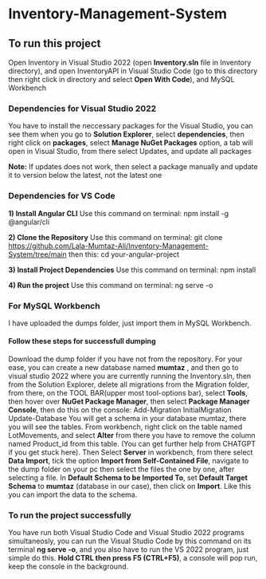 # Inventory-Management-System

## To run this project
Open Inventory in Visual Studio 2022 (open **Inventory.sln** file in Inventory directory), and open InventoryAPI in Visual Studio Code (go to this directory then right click in directory and select **Open With Code**), and MySQL Workbench

### Dependencies for Visual Studio 2022
You have to install the neccessary packages for the Visual Studio, you can see them when you go to **Solution Explorer**, select **dependencies**, then right click on **packages**, select **Manage NuGet Packages** option, a tab will open in Visual Studio, from there select Updates, and update all packages

**Note:** If updates does not work, then select a package manually and update it to version below the latest, not the latest one

### Dependencies for VS Code
**1) Install Angular CLI**
Use this command on terminal:
npm install -g @angular/cli

**2) Clone the Repository**
Use this command on terminal: git clone https://github.com/Lala-Mumtaz-Ali/Inventory-Management-System/tree/main
then this: cd your-angular-project

**3) Install Project Dependencies**
Use this command on terminal: npm install

**4) Run the project**
Use this command on terminal: ng serve -o


### For MySQL Workbench
I have uploaded the dumps folder, just import them in MySQL Workbench.
#### Follow these steps for successfull dumping
Download the dump folder if you have not from the repository.
For your ease, you can create a new database named **mumtaz** , and then go to visual studio 2022 where you are currently running the Inventory.sln, then from the Solution Explorer, delete all migrations from the Migration folder, from there, on the TOOL BAR(upper most tool-options bar), select **Tools**, then hover over **NuGet Package Manager**, then select **Package Manager Console**, then do this on the console:
Add-Migration InitialMigration
Update-Database
You will get a schema in your database mumtaz, there you will see the tables. From workbench, right click on the table named LotMovements, and select **Alter** from there you have to remove the column named Product_id from this table. (You can get further help from CHATGPT if you get stuck here).
Then Select **Server** in workbench, from there select **Data Import**, tick the option **Import from Self-Contained File**, navigate to the dump folder on your pc then select the files the one by one, after selecting a file. In **Default Schema to be Imported To**, set **Default Target Schema** to **mumtaz** (database in our case), then click on **Import**.
Like this you can import the data to the schema.


### To run the project successfully
You have run both Visual Studio Code and Visual Studio 2022 programs simultaneosly, you can run the Visual Studio Code by this command on its terminal **ng serve -o**, and you also have to run the VS 2022 program, just simple do this. **Hold CTRL then press F5 (CTRL+F5)**, a console will pop run, keep the console in the background.
